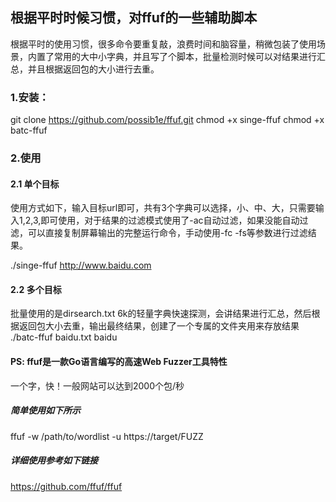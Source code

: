 ## 根据平时时候习惯，对ffuf的一些辅助脚本
根据平时的使用习惯，很多命令要重复敲，浪费时间和脑容量，稍微包装了使用场景，内置了常用的大中小字典，并且写了个脚本，批量检测时候可以对结果进行汇总，并且根据返回包的大小进行去重。

### 1.安装：
git clone https://github.com/possib1e/ffuf.git
chmod +x singe-ffuf
chmod +x batc-ffuf
### 2.使用
#### 2.1 单个目标
使用方式如下，输入目标url即可，共有3个字典可以选择，小、中、大，只需要输入1,2,3,即可使用，对于结果的过滤模式使用了-ac自动过滤，如果没能自动过滤，可以直接复制屏幕输出的完整运行命令，手动使用-fc -fs等参数进行过滤结果。

./singe-ffuf http://www.baidu.com

#### 2.2 多个目标
批量使用的是dirsearch.txt 6k的轻量字典快速探测，会讲结果进行汇总，然后根据返回包大小去重，输出最终结果，创建了一个专属的文件夹用来存放结果
./batc-ffuf baidu.txt baidu

#### PS: ffuf是一款Go语言编写的高速Web Fuzzer工具特性
一个字，快！一般网站可以达到2000个包/秒

##### 简单使用如下所示

ffuf -w /path/to/wordlist -u https://target/FUZZ

##### 详细使用参考如下链接
https://github.com/ffuf/ffuf

